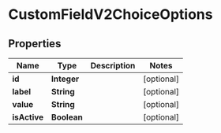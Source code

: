 

# CustomFieldV2ChoiceOptions


## Properties

| Name | Type | Description | Notes |
|------------ | ------------- | ------------- | -------------|
|**id** | **Integer** |  |  [optional] |
|**label** | **String** |  |  [optional] |
|**value** | **String** |  |  [optional] |
|**isActive** | **Boolean** |  |  [optional] |



